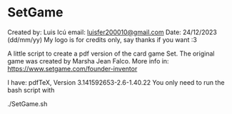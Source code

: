 # SetGame
Created by: Luis Icú
email: luisfer200010@gmail.com
Date: 24/12/2023 (dd/mm/yy)
My logo is for credits only, say thanks if you want :3 

A little script to create a pdf version of the card game Set. 
The original game was created by Marsha Jean Falco. 
More info in: https://www.setgame.com/founder-inventor

I have: pdfTeX, Version 3.141592653-2.6-1.40.22
You only need to run the bash script with

./SetGame.sh

